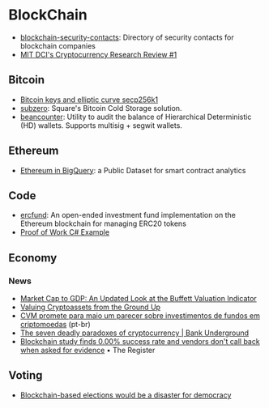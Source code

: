 # BlockChain

* [blockchain-security-contacts](https://github.com/trailofbits/blockchain-security-contacts): Directory of security contacts for blockchain companies
* [MIT DCI's Cryptocurrency Research Review #1](https://mitcryptocurrencyresearch.substack.com/p/mit-dcis-cryptocurrency-research)

## Bitcoin

* [Bitcoin keys and elliptic curve secp256k1](https://www.johndcook.com/blog/2018/08/14/bitcoin-elliptic-curves/)
* [subzero](https://github.com/square/subzero): Square's Bitcoin Cold Storage solution.
* [beancounter](https://github.com/square/beancounter/): Utility to audit the balance of Hierarchical Deterministic (HD) wallets. Supports multisig + segwit wallets.

## Ethereum

* [Ethereum in BigQuery](https://cloud.google.com/blog/products/data-analytics/ethereum-bigquery-public-dataset-smart-contract-analytics): a Public Dataset for smart contract analytics

## Code

* [ercfund](https://github.com/ScJa/ercfund): An open-ended investment fund implementation on the Ethereum blockchain for managing ERC20 tokens
* [Proof of Work C# Example](http://codewithevgeny.com/proof-work-c-example/)

## Economy

### News

* [Market Cap to GDP: An Updated Look at the Buffett Valuation Indicator](https://www.advisorperspectives.com/dshort/updates/2017/09/06/market-cap-to-gdp-an-updated-look-at-the-buffett-valuation-indicator)
* [Valuing Cryptoassets from the Ground Up](https://medium.com/@sall/valuing-cryptoassets-from-the-ground-up-441ad5a9ff03)
* [CVM promete para maio um parecer sobre investimentos de fundos em criptomoedas](http://www.convergenciadigital.com.br/cgi/cgilua.exe/sys/start.htm?UserActiveTemplate=site&infoid=47787) (pt-br)
* [The seven deadly paradoxes of cryptocurrency | Bank Underground](https://bankunderground.co.uk/2018/11/13/the-seven-deadly-paradoxes-of-cryptocurrency/)
* [Blockchain study finds 0.00% success rate and vendors don't call back when asked for evidence](https://www.theregister.co.uk/2018/11/30/blockchain_study_finds_0_per_cent_success_rate/) • The Register

## Voting

* [Blockchain-based elections would be a disaster for democracy](https://arstechnica.com/tech-policy/2018/11/blockchain-based-elections-would-be-a-disaster-for-democracy/)